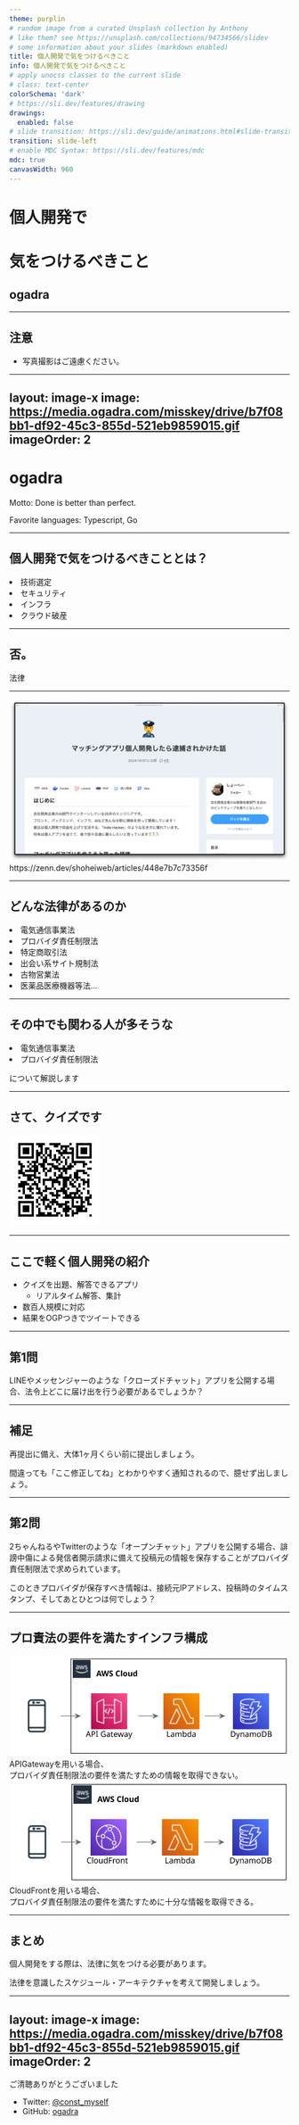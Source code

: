 ```yaml
---
theme: purplin
# random image from a curated Unsplash collection by Anthony
# like them? see https://unsplash.com/collections/94734566/slidev
# some information about your slides (markdown enabled)
title: 個人開発で気をつけるべきこと
info: 個人開発で気をつけるべきこと
# apply unocss classes to the current slide
# class: text-center
colorSchema: 'dark'
# https://sli.dev/features/drawing
drawings:
  enabled: false
# slide transition: https://sli.dev/guide/animations.html#slide-transitions
transition: slide-left
# enable MDC Syntax: https://sli.dev/features/mdc
mdc: true
canvasWidth: 960
---
```


<style>
.slidev-layout {
  padding-top: 0 !important;
}

</style>

# 個人開発で
# 気をつけるべきこと

## ogadra

---

## 注意

- 写真撮影はご遠慮ください。

---
layout: image-x
image: https://media.ogadra.com/misskey/drive/b7f08bb1-df92-45c3-855d-521eb9859015.gif
imageOrder: 2
---

# ogadra

Motto: Done is better than perfect.

Favorite languages: Typescript, Go

<!--ここまで20秒-->
---

## 個人開発で気をつけるべきこととは？

<v-click><li>技術選定</li></v-click>
<v-click><li>セキュリティ</li></v-click>
<v-click><li>インフラ</li></v-click>
<v-click><li>クラウド破産</li></v-click>

---

## 否。

<v-click>
  <div class="flex flex-wrap w-full mx-auto my-20 text-9xl">
    <span class="text-center mx-auto">法律</span>
  </div>
</v-click>

---

<div>
  <img
    src="./imgs/arrest.png"
    alt="マッチングアプリ個人開発したら逮捕されかけた話"
    class="w-144 mx-auto my-2"
  />
  </div>
  <div class="flex flex-wrap w-full mx-auto">
  <span class="text-center mx-auto">https://zenn.dev/shoheiweb/articles/448e7b7c73356f</span>
</div>

---

## どんな法律があるのか

<v-click><li>電気通信事業法</li></v-click>
<v-click><li>プロバイダ責任制限法</li></v-click>
<v-click><li>特定商取引法</li></v-click>
<v-after><li>出会い系サイト規制法</li></v-after>
<v-after><li>古物営業法</li></v-after>
<v-after><li>医薬品医療機器等法...</li></v-after>

---

## その中でも関わる人が多そうな

<li>電気通信事業法</li>
<li>プロバイダ責任制限法</li>

について解説します

<!--ここまで1分30秒-->
---

## さて、クイズです

<img
    src="./imgs/quiz-qr.png"
    alt="クイズアプリのQRコード"
    class="w-72 mx-auto my-2"
  />
  

---

## ここで軽く個人開発の紹介

- クイズを出題、解答できるアプリ
  - リアルタイム解答、集計
- 数百人規模に対応
- 結果をOGPつきでツイートできる

<!--2分40秒まで待って良い-->
---

## 第1問

LINEやメッセンジャーのような「クローズドチャット」アプリを公開する場合、法令上どこに届け出を行う必要があるでしょうか？

<!--ここまで3分10秒-->
---

## 補足

再提出に備え、大体1ヶ月くらい前に提出しましょう。

間違っても「ここ修正してね」とわかりやすく通知されるので、臆せず出しましょう。

<!--ここまで3分30秒-->
---

## 第2問

2ちゃんねるやTwitterのような「オープンチャット」アプリを公開する場合、誹謗中傷による発信者開示請求に備えて投稿元の情報を保存することがプロバイダ責任制限法で求められています。

このときプロバイダが保存すべき情報は、接続元IPアドレス、投稿時のタイムスタンプ、そしてあとひとつは何でしょう？

<!--ここまで4分00秒. シンキングタイム30秒-->
---

## プロ責法の要件を満たすインフラ構成

<div class="flex m-2">
  <img src="./imgs/ng.svg" alt="プロバイダ責任制限法の要件を満たせないインフラ構成。APIGatewayを用いている。" class="w-96">
  <div class="w-80 my-auto mx-2 my-0">
    APIGatewayを用いる場合、<br/>
    プロバイダ責任制限法の要件を満たすための情報を取得できない。
  </div>
  
</div>

<div class="flex mx-2 my-4">
  <img src="./imgs/ok.svg" alt="プロバイダ責任制限法の要件を満たせるインフラ構成。CloudFrontを用いている。" class="w-96">
  <div class="w-80 my-auto mx-2 my-0">
    CloudFrontを用いる場合、<br/>
    プロバイダ責任制限法の要件を満たすために十分な情報を取得できる。
  </div>
</div>

<!--ここまで4分30秒-->
---

## まとめ

個人開発をする際は、法律に気をつける必要があります。<br/>

法律を意識したスケジュール・アーキテクチャを考えて開発しましょう。

<!--ここまで4分45秒-->
---
layout: image-x
image: https://media.ogadra.com/misskey/drive/b7f08bb1-df92-45c3-855d-521eb9859015.gif
imageOrder: 2
---

ご清聴ありがとうございました

- Twitter: [@const_myself](https://twitter.com/const_myself)
- GitHub: [ogadra](https://github.com/ogadra)

<PoweredBySlidev mt-10 />
